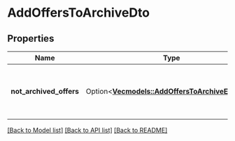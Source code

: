 # AddOffersToArchiveDto

## Properties

Name | Type | Description | Notes
------------ | ------------- | ------------- | -------------
**not_archived_offers** | Option<[**Vec<models::AddOffersToArchiveErrorDto>**](AddOffersToArchiveErrorDTO.md)> | Список товаров, которые не удалось поместить в архив. | [optional]

[[Back to Model list]](../README.md#documentation-for-models) [[Back to API list]](../README.md#documentation-for-api-endpoints) [[Back to README]](../README.md)


